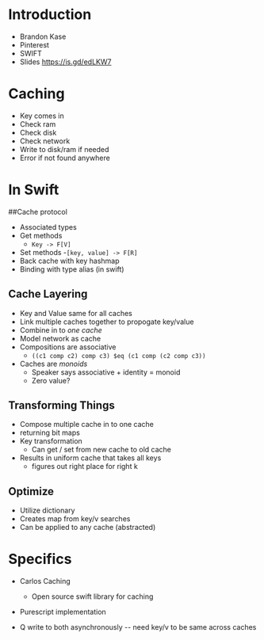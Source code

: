 # Introduction
- Brandon Kase
- Pinterest
- SWIFT
- Slides https://is.gd/edLKW7

# Caching
- Key comes in
- Check ram
- Check disk
- Check network
- Write to disk/ram if needed
- Error if not found anywhere

# In Swift
##Cache protocol
- Associated types
- Get methods
	- `Key -> F[V]`
- Set methods
	-`[key, value] -> F[R]`
- Back cache with key hashmap
- Binding with type alias (in swift)
## Cache Layering
- Key and Value same for all caches
- Link multiple caches together to propogate key/value
- Combine in to _one cache_
- Model network as cache
- Compositions are associative 
	- `((c1 comp c2) comp c3) $eq (c1 comp (c2 comp c3))`
- Caches are *monoids*
	- Speaker says associative + identity = monoid
	- Zero value?
## Transforming Things
- Compose multiple cache in to one cache
- returning bit maps
- Key transformation
	- Can get / set from new cache to old cache
- Results in uniform cache that takes all keys
	- figures out right place for right k

## Optimize
- Utilize dictionary
- Creates map from key/v searches
- Can be applied to any cache (abstracted)

# Specifics
- Carlos Caching
	- Open source swift library for caching
- Purescript implementation


- Q write to both asynchronously -- need key/v to be same across caches
